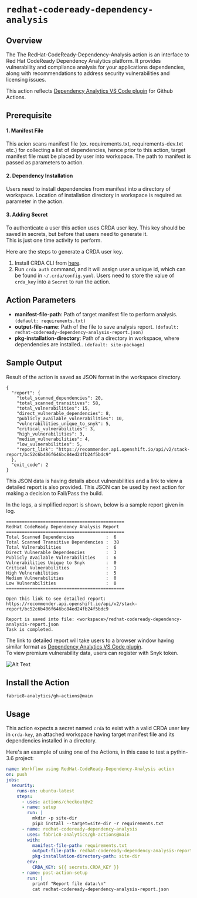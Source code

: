 # `redhat-codeready-dependency-analysis`

## Overview
The The RedHat-CodeReady-Dependency-Analysis action is an interface to Red Hat CodeReady Dependency Analytics platform. 
It provides vulnerability and compliance analysis for your applications dependencies, along with recommendations to address security vulnerabilities and licensing issues.

This action reflects [Dependency Analytics VS Code plugin](https://marketplace.visualstudio.com/items?itemName=redhat.fabric8-analytics) for Github Actions.

## Prerequisite

#### 1. Manifest File
This acion scans manifest file (ex. requirements.txt, requirements-dev.txt etc.) for collecting a list of dependencies, hence prior to this action, target manifest file must be placed by user into workspace. 
The path to manifest is passed as parameters to action.

#### 2. Dependency Installation
Users need to install dependencies from manifest into a directory of workspace. 
Location of installation directory in workspace is required as parameter in the action.

#### 3. Adding Secret
To authenticate a user this action uses CRDA user key. 
This key should be saved in secrets, but before that users need to generate it.<br />
This is just one time activity to perform. 

Here are the steps to generate a CRDA user key.<br />
1. Install CRDA CLI from [here](https://github.com/fabric8-analytics/cli-tools/releases).
2. Run `crda auth` command, and it will assign user a unique id, which can be found in `~/.crda/config.yaml`. 
Users need to store the value of `crda_key` into a `Secret` to run the action.

## Action Parameters
- **manifest-file-path**: Path of target manifest file to perform analysis. `(default: requirements.txt)`
- **output-file-name**: Path of the file to save analysis report. `(default: redhat-codeready-dependency-analysis-report.json)`
- **pkg-installation-directory**: Path of a directory in workspace, where dependencies are installed.. `(default: site-package)`

## Sample Output

Result of the action is saved as JSON format in the workspace directory. 
```
{
  "report": {
    "total_scanned_dependencies": 20,
    "total_scanned_transitives": 58,
    "total_vulnerabilities": 15,
    "direct_vulnerable_dependencies": 8,
    "publicly_available_vulnerabilities": 10,
    "vulnerabilities_unique_to_snyk": 5,
    "critical_vulnerabilities": 3,
    "high_vulnerabilities": 3,
    "medium_vulnerabilities": 4,
    "low_vulnerabilities": 5,
    "report_link": "https://recommender.api.openshift.io/api/v2/stack-report/bc52c6b406f646bc84ed24fb24f5bdc9"
  },
  "exit_code": 2
}

```
This JSON data is having details about vulnerabilities and a link to view a detailed report is also provided. This JSON can be used by next action for making a decision to Fail/Pass the build.  

In the logs, a simplified report is shown, below is a sample report given in log.

```
=============================================
RedHat CodeReady Dependency Analysis Report
=============================================
Total Scanned Dependencies            :  6 
Total Scanned Transitive Dependencies :  38 
Total Vulnerabilities                 :  6 
Direct Vulnerable Dependencies        :  3 
Publicly Available Vulnerabilities    :  6 
Vulnerabilities Unique to Snyk        :  0 
Critical Vulnerabilities              :  1 
High Vulnerabilities                  :  5 
Medium Vulnerabilities                :  0 
Low Vulnerabilities                   :  0 
=============================================

Open this link to see detailed report:
https://recommender.api.openshift.io/api/v2/stack-report/bc52c6b406f646bc84ed24fb24f5bdc9 

Report is saved into file: <workspace>/redhat-codeready-dependency-analysis-report.json
Task is completed.
```

The link to detailed report will take users to a browser window having similar format as [Dependency Analytics VS Code plugin](https://marketplace.visualstudio.com/items?itemName=redhat.fabric8-analytics). <br /> To view premium vulnerability data, users can register with Snyk token.

![Alt Text](https://raw.githubusercontent.com/fabric8-analytics/fabric8-analytics-vscode-extension/master/images/0.3.0/reg-stack-analysis.gif)

## Install the Action
```
fabric8-analytics/gh-actions@main
```

## Usage

This action expects a secret named `crda` to exist with a valid CRDA user key in `crda-key`, an attached workspace having target manifest file and its dependencies installed in a directory.

Here's an example of using one of the Actions, in this case to test a pythin-3.6 project:

```yaml
name: Workflow using RedHat-CodeReady-Dependency-Analysis action
on: push
jobs:
  security:
    runs-on: ubuntu-latest
    steps:
      - uses: actions/checkout@v2
      - name: setup
        run: |
          mkdir -p site-dir
          pip3 install --target=site-dir -r requirements.txt      
      - name: redhat-codeready-dependency-analysis
        uses: fabric8-analytics/gh-actions@main
        with:
          manifest-file-path: requirements.txt
          output-file-path: redhat-codeready-dependency-analysis-report.json
          pkg-installation-directory-path: site-dir
        env:
          CRDA_KEY: ${{ secrets.CRDA_KEY }}
      - name: post-action-setup
        run: |
          printf "Report file data:\n"
          cat redhat-codeready-dependency-analysis-report.json
```
